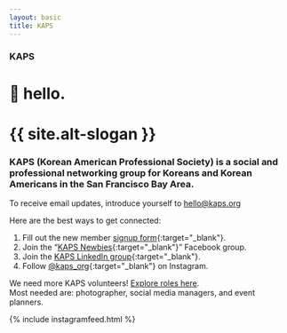 ```yaml
---
layout: basic
title: KAPS
---
```


### KAPS
# 👋 hello.
# {{ site.alt-slogan }}

### KAPS (Korean American Professional Society) is a social and professional networking group for Koreans and Korean Americans in the San Francisco Bay Area.

To receive email updates, introduce yourself to [hello@kaps.org](mailto:hello@kaps.org)

Here are the best ways to get connected:
1.  Fill out the new member [signup form](https://kaps.org/signup){:target="_blank"}.
2.  Join the “[KAPS Newbies](https://www.facebook.com/groups/kaps.newbies){:target="_blank"}” Facebook group.
3.  Join the [KAPS LinkedIn group](https://www.linkedin.com/groups/13793184/){:target="_blank"}.
4.  Follow [@kaps_org](https://www.instagram.com/kaps_org/){:target="_blank"} on Instagram.

We need more KAPS volunteers! [Explore roles here](/volunteer). \
Most needed are: photographer, social media managers, and event planners.

{% include instagramfeed.html %}